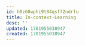 ```yaml
---
id: h0z68wphi9t84qsff2ndrfu
title: In-context-Learning
desc: ''
updated: 1701955038947
created: 1701955038947
---
```

